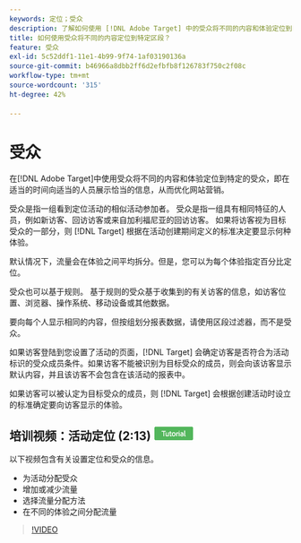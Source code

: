 ```yaml
---
keywords: 定位；受众
description: 了解如何使用 [!DNL Adobe Target] 中的受众将不同的内容和体验定位到特定的受众，以优化您的Web营销工作。
title: 如何使用受众将不同的内容定位到特定区段？
feature: 受众
exl-id: 5c52ddf1-11e1-4b99-9f74-1af03190136a
source-git-commit: b46966a8dbb2ff6d2efbfb8f126783f750c2f08c
workflow-type: tm+mt
source-wordcount: '315'
ht-degree: 42%

---
```


# 受众

在[!DNL Adobe Target]中使用受众将不同的内容和体验定位到特定的受众，即在适当的时间向适当的人员展示恰当的信息，从而优化网站营销。

受众是指一组看到定位活动的相似活动参加者。 受众是指一组具有相同特征的人员，例如新访客、回访访客或来自加利福尼亚的回访访客。 如果将访客视为目标受众的一部分，则 [!DNL Target] 根据在活动创建期间定义的标准决定要显示何种体验。

默认情况下，流量会在体验之间平均拆分。但是，您可以为每个体验指定百分比定位。

受众也可以基于规则。 基于规则的受众基于收集到的有关访客的信息，如访客位置、浏览器、操作系统、移动设备或其他数据。

要向每个人显示相同的内容，但按组划分报表数据，请使用区段过滤器，而不是受众。

如果访客登陆到您设置了活动的页面，[!DNL Target] 会确定访客是否符合为活动标识的受众成员条件。如果访客不能被识别为目标受众的成员，则会向该访客显示默认内容，并且该访客不会包含在该活动的报表中。

如果访客可以被认定为目标受众的成员，则 [!DNL Target] 会根据创建活动时设立的标准确定要向访客显示的体验。

## 培训视频：活动定位 (2:13) ![教程徽章](/help/assets/tutorial.png)

以下视频包含有关设置定位和受众的信息。

* 为活动分配受众
* 增加或减少流量
* 选择流量分配方法
* 在不同的体验之间分配流量

>[!VIDEO](https://video.tv.adobe.com/v/17385)
